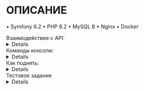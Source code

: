 # ОПИСАНИЕ 

• Symfony 6.2
• PHP 8.2
• MySQL 8
• Nginx
• Docker


<summary>Взаимодействие с API:</summary>
<details>
- book/create/{book_json} Принимает JSON строку содержащую title, releaseDate, bookPublisher, bookAuthor.
- book/all Возвращает JSON (поля книг, авторы, издатели)
- book/delete/{id} Принимает id книги.

- author/create/{author_json} Принимает JSON строку содержащую name, surname, books_ids[].
- author/delete/{id} Принимает id автора.

- publisher/create/{publisher_json} Принимает JSON строку содержащую name, address, books_ids[].
- publisher/update/{publisher_json} Принимает JSON строку содержащую (опционально) name, (опционально) address, (опционально) books_ids[].
- publisher/delete/{id} Принимает id издателя.
</details>

<summary>Команды консоли:</summary>
<details>
  - CleanupAuthorsCommand Команда по удалению всех авторов, у которых нет книг
  - TestDataGen Команда по наполнению БД тестовыми данными (несколько авторов/книг/издательств) 
</details>

<summary>Как поднять:</summary>
<details>
- Репозиторий скачать и поместить в домашнюю директорию пользователя 
- Настраиваем `.env`
- Запускаем билд `docker-compose up -d --build`
- Делаем миграции `php bin/console doctrine:migrations:migrate`

Стандартный url `http://127.0.0.1`
</details>

<summary>Тестовое задание</summary>
<details>
Тестовое задание

Требования
• Symfony 6 или 7
• Doctrine ORM
• Без нативных запросов SQL
• MySQL
• Документация по установке и запуску (можно в readme.md)

Спецификация
Сущности:
• Книга (наименование, год издания, издатель (MtO), автор(MtM))
• Автор (имя, фамилия, книги (MtM))
• Издатель (наименование, адрес, книги (OtM))

HTTP API (пользовательские интерфейсы не нужны):
• Получение всех книг (помимо полей книги, возвращать фамилию автора и наименование издательства)
• Создание нового автора
• Создание книги с привязкой к существующему автору
• Редактирование издателя
• Удаление книги/автора/издателя

Symfony команды:
• Команда по наполнению БД тестовыми данными (несколько авторов/книг/издательств)
• Команда по удалению всех авторов, у которых нет книг
</details>
